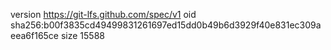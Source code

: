 version https://git-lfs.github.com/spec/v1
oid sha256:b00f3835cd49499831261697ed15dd0b49b6d3929f40e831ec309aeea6f165ce
size 15588

